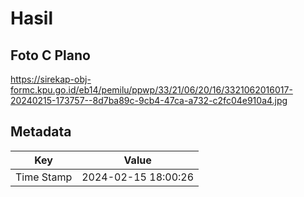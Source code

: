# Hasil

## Foto C Plano

https://sirekap-obj-formc.kpu.go.id/eb14/pemilu/ppwp/33/21/06/20/16/3321062016017-20240215-173757--8d7ba89c-9cb4-47ca-a732-c2fc04e910a4.jpg


## Metadata

| Key        | Value               |
| ---------- | ------------------- |
| Time Stamp | 2024-02-15 18:00:26 |



